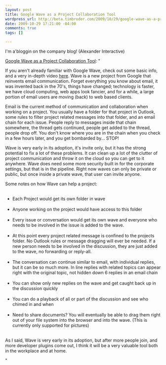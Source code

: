 ```yaml
--- 
layout: post
title: Google Wave as a Project Collaboration Tool
wordpress_url: http://beta.timbroder.com/2009/10/29/google-wave-as-a-project-collaboration-tool/
date: 2009-10-29 17:21:00 -04:00
comments: true
tags: []

---
```

I'm a'bloggin on the company blog! (Alexander Interactive)

<a href="http://www.alexanderinteractive.com/blog/2009/10/google-wave-as-a-project-collaboration-tool.html">Google Wave as a Project Collaboration Tool</a>: "<p>If you aren't already familiar with Google Wave, check out some basic info, and a very in-depth video <a href="http://wave.google.com/help/wave/about.html">here</a>.  Wave is a new project from Google that reinvents email communication.  Forget everything you know about email, it was invented back in the 70's, things have changed; technology is faster, we have cloud computing, web apps look fancier, and for a while, a large portion of email users are moving (back) to web based clients. </p>

<p>Email is the current method of communication and collaboration when working on a project.  You usually have a folder for that project in Outlook, some rules to filter project related messages into that folder, and an email chain for each issue. People reply to messages inside that chain somewhere, the thread gets continued, people get added to the thread, people drop off.  You don't know where you are in the chain when you check in a few hours later, and you get bombarded by... STOP! </p>

<p>Wave is very early in its adoption, it's invite only, but it has the strong potential to fix a lot of these problems.  It can clean up a lot of the clutter of project communication and throw it on the cloud so you can get to it anywhere.  Wave does need some more security built in for the corporate settings, but that is in the pipeline.  Right now waves can only be private or public, but once inside a private wave, that user can invite anyone. </p>

<p>Some notes on how Wave can help a project:<ul><br />
 <li>Each Project would get its own folder in wave</li><br />
 <li>Anyone working on the project would have access to this folder</li><br />
 <li>Every issue or conversation would get its own wave and everyone who needs to be involved in the issue is added to the wave. </li><br />
 <li>At this point every project related message is confined to the projects folder.  No Outlook rules or message dragging will ever be needed.  If a new person needs to be involved in the discussion, they are just added to the wave, no forwarding or reply-all.</li><br />
 <li>The conversation can continue similar to email, with individual replies, but it can be so much more.  In line replies with related topics can appear right with the original topic, not hidden down 6 replies in an email chain</li><br />
 <li>You can show only new replies on the wave and get caught back up in the discussion quickly</li><br />
 <li>You can do a playback of all or part of the discussion and see who chimed in and when</li><br />
 <li>Need to share documents? You will eventually be able to drag them right out of your file system into the browser and into the wave.  (This is currently only supported for pictures) </li><br />
</ul></p>

<p>As I said, Wave is very early in its adoption, but after more people join, and more developer plugins come out, I think it will be a very valuable tool both in the workplace and at home.</p>"
